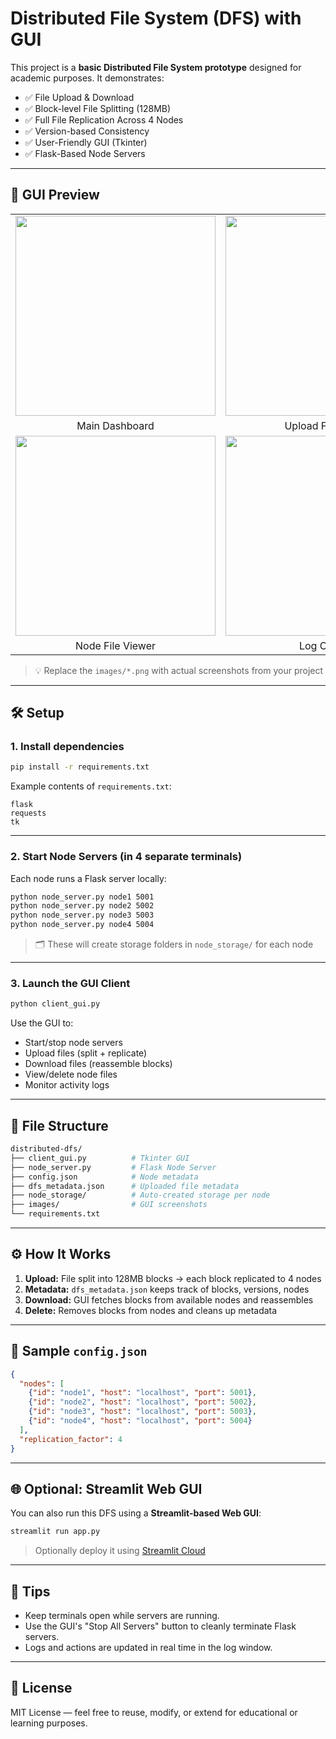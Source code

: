 # Distributed File System (DFS) with GUI

This project is a **basic Distributed File System prototype** designed for academic purposes. It demonstrates:

- ✅ File Upload & Download  
- ✅ Block-level File Splitting (128MB)  
- ✅ Full File Replication Across 4 Nodes  
- ✅ Version-based Consistency  
- ✅ User-Friendly GUI (Tkinter)  
- ✅ Flask-Based Node Servers  

---

## 📸 GUI Preview

<table>
  <tr>
    <td><img src="images/gui_main.png" width="320"/></td>
    <td><img src="images/gui_upload.png" width="320"/></td>
  </tr>
  <tr>
    <td align="center">Main Dashboard</td>
    <td align="center">Upload File Panel</td>
  </tr>
  <tr>
    <td><img src="images/gui_nodeview.png" width="320"/></td>
    <td><img src="images/gui_logs.png" width="320"/></td>
  </tr>
  <tr>
    <td align="center">Node File Viewer</td>
    <td align="center">Log Output</td>
  </tr>
</table>

> 💡 Replace the `images/*.png` with actual screenshots from your project

---

## 🛠️ Setup

### 1. Install dependencies

```bash
pip install -r requirements.txt
```

Example contents of `requirements.txt`:

```
flask
requests
tk
```

---

### 2. Start Node Servers (in 4 separate terminals)

Each node runs a Flask server locally:

```bash
python node_server.py node1 5001
python node_server.py node2 5002
python node_server.py node3 5003
python node_server.py node4 5004
```

> 🗂 These will create storage folders in `node_storage/` for each node

---

### 3. Launch the GUI Client

```bash
python client_gui.py
```

Use the GUI to:

- Start/stop node servers  
- Upload files (split + replicate)  
- Download files (reassemble blocks)  
- View/delete node files  
- Monitor activity logs  

---

## 📁 File Structure

```bash
distributed-dfs/
├── client_gui.py          # Tkinter GUI
├── node_server.py         # Flask Node Server
├── config.json            # Node metadata
├── dfs_metadata.json      # Uploaded file metadata
├── node_storage/          # Auto-created storage per node
├── images/                # GUI screenshots
└── requirements.txt
```

---

## ⚙️ How It Works

1. **Upload:** File split into 128MB blocks → each block replicated to 4 nodes  
2. **Metadata:** `dfs_metadata.json` keeps track of blocks, versions, nodes  
3. **Download:** GUI fetches blocks from available nodes and reassembles  
4. **Delete:** Removes blocks from nodes and cleans up metadata  

---

## 🧪 Sample `config.json`

```json
{
  "nodes": [
    {"id": "node1", "host": "localhost", "port": 5001},
    {"id": "node2", "host": "localhost", "port": 5002},
    {"id": "node3", "host": "localhost", "port": 5003},
    {"id": "node4", "host": "localhost", "port": 5004}
  ],
  "replication_factor": 4
}
```

---

## 🌐 Optional: Streamlit Web GUI

You can also run this DFS using a **Streamlit-based Web GUI**:

```bash
streamlit run app.py
```

> Optionally deploy it using [Streamlit Cloud](https://streamlit.io/cloud)

---

## 🧹 Tips

- Keep terminals open while servers are running.  
- Use the GUI's "Stop All Servers" button to cleanly terminate Flask servers.  
- Logs and actions are updated in real time in the log window.  

---

## 📜 License

MIT License — feel free to reuse, modify, or extend for educational or learning purposes.

